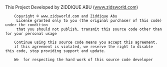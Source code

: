  This Project Developed by ZIDDIQUE ABU (www.zidsworld.com)

        Copyright © www.zidsworld.com and Ziddique Abu
         License granted only to you (the original purchaser of this code) under the condition
         that you should not publish, transmit this source code other than for your personal usage

        Continue using this source code means you accept this agreement.
        if this agreement is violated, we reserve the right to disable this code, stop providing support and update.

        We  for respecting the hard work of this source code developer